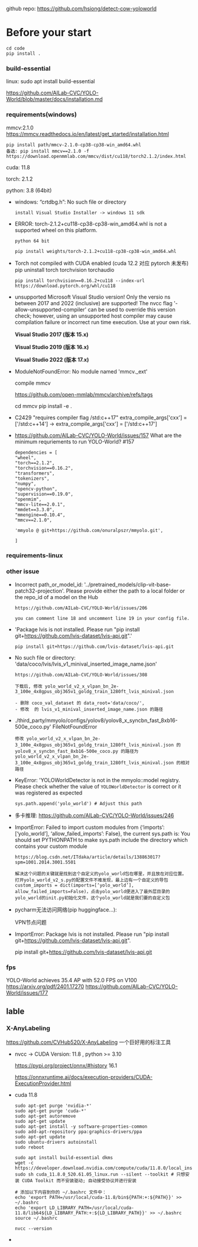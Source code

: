 
github repo: https://github.com/hsiong/detect-cow-yoloworld

# Before your start
```shell
cd code 
pip install .
```

### build-essential 

linux: sudo apt install build-essential 

https://github.com/AILab-CVC/YOLO-World/blob/master/docs/installation.md

### requirements(windows)

mmcv:2.1.0 https://mmcv.readthedocs.io/en/latest/get_started/installation.html

```
pip install path/mmcv-2.1.0-cp38-cp38-win_amd64.whl
备选: pip install mmcv==2.1.0 -f https://download.openmmlab.com/mmcv/dist/cu118/torch2.1.2/index.html
```

cuda: 11.8

torch: 2.1.2

python: 3.8 (64bit)

+ windows: “crtdbg.h”: No such file or directory

  ```
  install Visual Studio Installer -> windows 11 sdk
  ```

+ ERROR: torch-2.1.2+cu118-cp38-cp38-win_amd64.whl is not a supported wheel on this platform.

  ```
  python 64 bit
  
  pip install weights/torch-2.1.2+cu118-cp38-cp38-win_amd64.whl
  ```

+ Torch not compiled with CUDA enabled (cuda 12.2 对应 pytorch 未发布)
  pip uninstall torch torchvision torchaudio

  ```
  pip install torchvision==0.16.2+cu118 --index-url https://download.pytorch.org/whl/cu118
  ```

+ unsupported Microsoft Visual Studio version! Only the versio ns between 2017 and 2022 (inclusive) are supported! The nvcc flag '-allow-unsupported-compiler' can be used to override this version check; however, using an unsupported host compiler may cause compilation failure or incorrect run time execution. Use at your own risk.

  **Visual Studio 2017 (版本 15.x)**

  **Visual Studio 2019 (版本 16.x)**

  **Visual Studio 2022 (版本 17.x)**

+ ModuleNotFoundError: No module named 'mmcv._ext'

  compile mmcv

  https://github.com/open-mmlab/mmcv/archive/refs/tags

  cd mmcv
  pip install -e .

+ C2429 "requires compiler flag /std:c++17"
  extra_compile_args['cxx'] = ['/std:c++14'] -> extra_compile_args['cxx'] = ['/std:c++17']

+ https://github.com/AILab-CVC/YOLO-World/issues/157
  What are the minimum requriements to run YOLO-World? #157

  ```
  dependencies = [
  "wheel",
  "torch==2.1.2",
  "torchvision==0.16.2",
  "transformers",
  "tokenizers",
  "numpy",
  "opencv-python",
  "supervision==0.19.0",
  "openmim",
  "mmcv-lite==2.0.1",
  "mmdet==3.3.0",
  "mmengine==0.10.4",
  "mmcv==2.1.0",
  
  'mmyolo @ git+https://github.com/onuralpszr/mmyolo.git',
  
  ]
  
  ```

### requirements-linux



### other issue

+ Incorrect path_or_model_id: '../pretrained_models/clip-vit-base-patch32-projection'. Please provide either the path to a local folder or the repo_id of a model on the Hub

  ```
  https://github.com/AILab-CVC/YOLO-World/issues/206
  
  you can comment line 18 and uncomment line 19 in your config file.
  ```

+ 'Package lvis is not installed. Please run "pip install git+https://github.com/lvis-dataset/lvis-api.git".'
  ``````
  pip install git+https://github.com/lvis-dataset/lvis-api.git
  ``````

+ No such file or directory: 'data/coco/lvis/lvis_v1_minival_inserted_image_name.json'

  ```
  https://github.com/AILab-CVC/YOLO-World/issues/308 
  
  下载后, 修改 yolo_world_v2_x_vlpan_bn_2e-3_100e_4x8gpus_obj365v1_goldg_train_1280ft_lvis_minival.json
  
  - 删除 coco_val_dataset 的 data_root='data/coco/',
  - 修改  的 lvis_v1_minival_inserted_image_name.json 的路径
  ```

+ ./third_party/mmyolo/configs/yolov8/yolov8_x_syncbn_fast_8xb16-500e_coco.py' FileNotFoundError

  ```
  修改 yolo_world_v2_x_vlpan_bn_2e-3_100e_4x8gpus_obj365v1_goldg_train_1280ft_lvis_minival.json 的 yolov8_x_syncbn_fast_8xb16-500e_coco.py 的路径为 yolo_world_v2_x_vlpan_bn_2e-3_100e_4x8gpus_obj365v1_goldg_train_1280ft_lvis_minival.json 的相对路径
  ```

+ KeyError: 'YOLOWorldDetector is not in the mmyolo::model registry. Please check whether the value of `YOLOWorldDetector` is correct or it was registered as expected
  ```
  sys.path.append('yolo_world') # Adjust this path
  ```

+ 多卡推理: https://github.com/AILab-CVC/YOLO-World/issues/246

+ ImportError: Failed to import custom modules from {‘imports’: [‘yolo_world’], ‘allow_failed_imports’: False}, the current sys.path is:
  You should set PYTHONPATH to make sys.path include the directory which contains your custom module

  ```
  https://blog.csdn.net/ITdaka/article/details/138863017?spm=1001.2014.3001.5501
  
  解决这个问题的关键就是找到这个自定义的yolo_world包在哪里，并且放在对应位置。
  打开yolo_world_v2_s.py的配置文件不难发现，最上边有一个自定义的导包custom_imports = dict(imports=[‘yolo_world’],
  allow_failed_imports=False)，点击yolo_world便进入了最外层目录的yolo_world的init.py初始化文件，这个yolo_world就是我们要的自定义包
  ```

+ pycharm无法访问网络(pip huggingface...): 

  VPN节点问题

+ ImportError: Package lvis is not installed. Please run "pip install git+https://github.com/lvis-dataset/lvis-api.git".

  pip install git+https://github.com/lvis-dataset/lvis-api.git

### fps
YOLO-World achieves 35.4 AP with 52.0 FPS on V100
https://arxiv.org/pdf/2401.17270
https://github.com/AILab-CVC/YOLO-World/issues/177

## lable

### X-AnyLabeling  

https://github.com/CVHub520/X-AnyLabeling    一个巨好用的标注工具

+ nvcc -> CUDA Version: 11.8 , python >= 3.10

  https://pypi.org/project/onnx/#history 16.1

  https://onnxruntime.ai/docs/execution-providers/CUDA-ExecutionProvider.html

+ cuda 11.8

  ```
  sudo apt-get purge 'nvidia-*'
  sudo apt-get purge 'cuda-*'
  sudo apt-get autoremove
  sudo apt-get update
  sudo apt-get install -y software-properties-common
  sudo add-apt-repository ppa:graphics-drivers/ppa
  sudo apt-get update
  sudo ubuntu-drivers autoinstall
  sudo reboot
  ```

  ```
  sudo apt install build-essential dkms
  wget -c https://developer.download.nvidia.com/compute/cuda/11.8.0/local_installers/cuda_11.8.0_520.61.05_linux.run
  sudo sh cuda_11.8.0_520.61.05_linux.run --silent --toolkit # 只想安装 CUDA Toolkit 而不安装驱动; 自动接受协议并进行安装
  
  # 添加以下内容到你的 ~/.bashrc 文件中：
  echo 'export PATH=/usr/local/cuda-11.8/bin${PATH:+:${PATH}}' >> ~/.bashrc
  echo 'export LD_LIBRARY_PATH=/usr/local/cuda-11.8/lib64${LD_LIBRARY_PATH:+:${LD_LIBRARY_PATH}}' >> ~/.bashrc
  source ~/.bashrc
  
  nvcc --version
  ```

+ 
